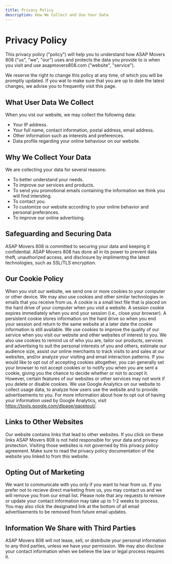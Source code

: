 ```yaml
---
title: Privacy Policy
description: How We Collect and Use Your Data
---
```

# Privacy Policy
This privacy policy ("policy") will help you to understand how ASAP Movers 808 ("us", "we", "our") uses and protects the data you provide to is when you visit and use asapmovers808.com ("website", "service").

We reserve the right to change this policy at any time, of which you will be promptly updated. If you wat to make sure that you are up to date the latest changes, we advise you to frequently visit this page.

## What User Data We Collect
When you vist our website, we may collect the following data:
* Your IP address.
* Your full name, contact information, postal address, email address.
* Other information such as interests and preferences.
* Data profile regarding your online behaviour on our website.

## Why We Collect Your Data
We are collecting your data for several reasons:
* To better understand your needs.
* To improve our services and products.
* To send you promotional emails containing the information we think you will find intersting.
* To contact you.
* To customize our website according to your online behavior and personal preferances.
* To improve our online advertising.

## Safeguarding and Securing Data

ASAP Movers 808 is committed to securing your data and keeping it confidential.  ASAP Movers 808 has done all in its power to prevent data theft, unauthorized access, and disclosure by implimentng the latest technologies, such as SSL/TLS encryption.

## Our Cookie Policy
When you visit our website, we send one or more cookies to your computer or other device. We may also use cookies and other similar technologies in emails that you receive from us. A cookie is a small text file that is placed on the hard drive of your computer when you visit a website. A session cookie expires immediately when you end your session (i.e., close your browser). A persistent cookie stores information on the hard drive so when you end your session and return to the same website at a later date the cookie information is still available. We use cookies to improve the quality of our service when you visit our website and other websites of interest to you. We also use cookies to remind us of who you are, tailor our products, services and advertising to suit the personal interests of you and others, estimate our audience size, assist our online merchants to track visits to and sales at our websites, and/or analyze your visiting and email interaction patterns.
If you would like to opt out of accepting cookies altogether, you can generally set your browser to not accept cookies or to notify you when you are sent a cookie, giving you the chance to decide whether or not to accept it. However, certain features of our websites or other services may not work if you delete or disable cookies.
We use Google Analytics on our website to collect usage data, to analyze how users use the website and to provide advertisements to you. For more information about how to opt out of having your information used by Google Analytics, visit https://tools.google.com/dlpage/gaoptout/.

## Links to Other Websites
Our website contains links that lead to other websites.  If you click on these links ASAP Movers 808 is not held responsible for your data and privacy protection. Visiting those websites is not governed by this privacy policy agreement. Make sure to read the privacy policy documentation of the website you linked to from this website.

## Opting Out of Marketing
We want to communicate with you only if you want to hear from us.  If you prefer not to recieve direct marketing from us, you may contact us and we will remove you from our email list. Please note that any requests to remove or update your contact information may take up to 1-2 weeks to process. You may also click the designated link at the bottom of all email advertisements to be removed from future email updates.

## Information We Share with Third Parties
ASAP Movers 808 will not lease, sell, or distribute your personal information to any third parties, unless we have your permission. We may also disclose your contact information when we believe the law or legal process requires it.
